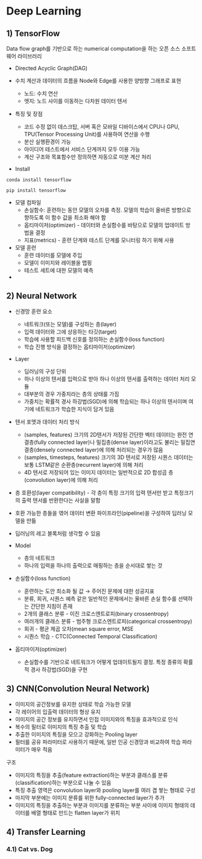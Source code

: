 # Deep Learning



## 1) TensorFlow 



Data flow graph를 기반으로 하는 numerical computation을 하는 오픈 소스 소프트웨어 라이브러리



- Directed Acyclic Graph(DAG)
- 수치 계산과 데이터의 흐름을 Node와 Edge를 사용한 양방향 그래프로 표현
  - 노드: 수치 연산
  - 엣지: 노드 사이를 이동하는 다차원 데이터 텐서



- 특징 및 장점
  - 코드 수정 없이 데스크탑, 서버 혹은 모바일 디바이스에서 CPU나 GPU, TPU(Tensor Processing Unit)를 사용하여 연산을 수행
  - 분산 실행환경이 가능
  - 아이디어 테스트에서 서비스 단계까지 모두 이용 가능
  - 계산 구조와 목표함수만 정의하면 자동으로 미분 계산 처리



- Install

```
conda install tensorflow

pip install tensorflow
```



- 모델 컴파일
  - 손실함수: 훈련하는 동안 모델의 오차를 측정. 모델의 학습이 올바른 방향으로 향하도록 이 함수 값을 최소화 해야 함
  - 옵티마이저(optimizer) - 데이터와 손실함수를 바탕으로 모델의 업데이트 방
    법을 결정
  - 지표(metrics) - 훈련 단계와 테스트 단계를 모니터링 하기 위해 사용
- 모델 훈련
  - 훈련 데이터를 모델에 주입
  - 모델이 이미지와 레이블을 맵핑
  - 테스트 세트에 대한 모델의 예측
- 



## 2) Neural Network



- 신경망 훈련 요소
  - 네트워크(또는 모델)를 구성하는 층(layer)
  - 입력 데이터와 그에 상응하는 타깃(target)
  - 학습에 사용할 피드백 신호를 정의하는 손실함수(loss function)
  - 학습 진행 방식을 결정하는 옵티마이저(optimizer)
- Layer
  - 딥러닝의 구성 단위
  -  하나 이상의 텐서를 입력으로 받아 하나 이상의 텐서를 출력하는 데이터 처리 모듈
  - 대부분의 경우 가중치라는 층의 상태를 가짐
  - 가중치는 확률적 경사 하강법(SGD)에 의해 학습되는 하나 이상의 텐서이며 여기에 네트워크가 학습한 지식이 담겨 있음
- 텐서 포맷과 데이터 처리 방식
  - (samples, features) 크기의 2D텐서가 저장된 간단한 벡터 데이터는 완전 연결층(fully connected layer)나 밀집층(dense layer)이라고도 불리는 밀집연결층(densely connected layer)에 의해 처리되는 경우가 많음
  - (samples, timesteps, features) 크기의 3D 텐서로 저장된 시퀀스 데이터는 보통 LSTM같은 순환층(recurrent layer)에 의해 처리
  - 4D 텐서로 저장되어 있는 이미지 데이터는 일반적으로 2D 합성곱 층(convolution layer)에 의해 처리
- 층 호환성(layer compatibility) - 각 층이 특정 크기의 입력 텐서만 받고 특정크기의 출력 텐서를 반환한다는 사실을 말함
- 호환 가능한 층들을 엮어 데이터 변환 파이프라인(pipeline)을 구성하여 딥러닝 모델을 만듦
- 딥러닝의 레고 블록처럼 생각할 수 있음



- Model
  - 층의 네트워크
  - 하나의 입력을 하나의 출력으로 매핑하는 층을 순서대로 쌓는 것



- 손실함수(loss function)
  - 훈련하는 도안 최소화 될 값 → 주어진 문제에 대한 성공지표
  - 분류, 회귀, 시퀀스 예측 같은 일반적인 문제에서는 올바른 손실 함수를 선택하는
    간단한 지침이 존재
  - 2개의 클래스 분류 - 이진 크로스엔트로피(binary crossentropy)
  - 여러개의 클래스 분류 - 범주형 크로스엔트로피(categorical crossentropy)
  - 회귀 - 평균 제곱 오차(mean square error, MSE
  - 시퀀스 학습 - CTC(Connected Temporal Classification)





- 옵티마이저(optimizer)
  - 손실함수를 기반으로 네트워크가 어떻게 업데이트될지 결정. 특정 종류의 확률적 경사 하강법(SGD)을 구현





## 3) CNN(Convolution Neural Network)



- 이미지의 공간정보를 유지한 상태로 학습 가능한 모델
- 각 레이어의 입출력 데이터의 형상 유지
- 이미지의 공간 정보를 유지하면서 인접 이미지와의 특징을 효과적으로 인식
- 복수의 필터로 이미지의 특징 추출 및 학습
- 추출한 이미지의 특징을 모으고 강화하는 Pooling layer
- 필터를 공유 파라미터로 사용하기 때문에, 일반 인공 신경망과 비교하여 학습 파라미터가 매우 적음



구조

- 이미지의 특징을 추출(feature extraction)하는 부분과 클래스를 분류(classification)하는 부분으로 나눌 수 있음
- 특징 추출 영역은 convolution layer와 pooling layer를 여러 겹 쌓는 형태로 구성
- 마지막 부분에는 이미지 분류를 위한 fully-connected layer가 추가
- 이미지의 특징을 추출하는 부분과 이미지를 분류하는 부분 사이에 이미지 형태의 데이터를 배열 형태로 만드는 flatten layer가 위치







## 4) Transfer Learning



### 4.1) Cat vs. Dog





